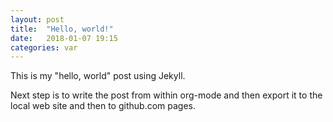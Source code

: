 ```yaml
---
layout: post
title:  "Hello, world!"
date:   2018-01-07 19:15
categories: var
---
```

This is my "hello, world" post using Jekyll.

Next step is to write the post from within org-mode and then export it to the local web site and then to github.com pages.
